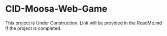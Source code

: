 # CID-Moosa-Web-Game
This project is Under Construction. Link will be provided in the ReadMe.md If the project is completed. 
